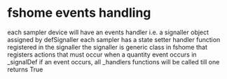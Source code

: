 # fshome events handling

each sampler device will have an events handler i.e. a signaller object
assigned by defSignaller
each sampler has a state setter handler function registered in the signaller
the signaller is generic class in fshome
that registers actions that must occur when a quantity event occurs in _signalDef
if an event occurs, all _handlers functions will be called till one returns True


